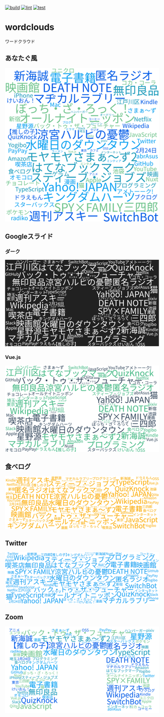[![build](https://github.com/munierujp/wordcloud/actions/workflows/build.yml/badge.svg)](https://github.com/munierujp/wordcloud/actions/workflows/build.yml)
[![lint](https://github.com/munierujp/wordcloud/actions/workflows/lint.yml/badge.svg)](https://github.com/munierujp/wordcloud/actions/workflows/lint.yml)
[![test](https://github.com/munierujp/wordcloud/actions/workflows/test.yml/badge.svg)](https://github.com/munierujp/wordcloud/actions/workflows/test.yml)

# wordclouds

ワードクラウド

## あなたぐ風

![anatag-like.png](data/anatag-like.png)

## Googleスライド
### ダーク

![google-slides-dark.png](data/google-slides-dark.png)

### Vue.js

![google-slides-vue.png](data/google-slides-vue.png)

## 食べログ

![wordcloud_tabelog.jpg](data/tabelog.jpg)

## Twitter

![wordcloud_twitter.png](data/twitter.png)

## Zoom

![wordcloud_zoom.png](data/zoom.png)

